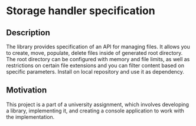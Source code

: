 # Storage handler specification

## Description

The library provides specification of an API for managing files. It allows you to create, move, populate, delete files inside of generated root directory. The root directory can be configured with memory and file limits, as well as restrictions on certain file extensions and you can filter content based on specific parameters. Install on local repository and use it as dependency.

## Motivation

This project is a part of a university assignment, which involves developing a library, implementing it, and creating a console application to work with the implementation.
